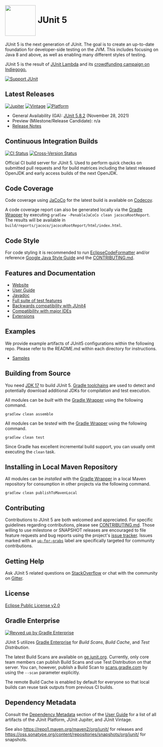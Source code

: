 # <img src="https://junit.org/junit5/assets/img/junit5-logo.png" align="center" width="100"> JUnit 5

JUnit 5 is the next generation of JUnit. The goal is to create an up-to-date foundation for developer-side testing on the JVM. This includes focusing on Java 8 and above, as well as enabling many different styles of testing.

JUnit 5 is the result of [JUnit Lambda] and its [crowdfunding campaign on Indiegogo.]

[![Support JUnit](https://img.shields.io/badge/%F0%9F%92%9A-Support%20JUnit-brightgreen.svg)](https://junit.org/sponsoring)

## Latest Releases
[![Jupiter](https://img.shields.io/maven-metadata/v.svg?color=0057b7&label=Jupiter&metadataUrl=https%3A%2F%2Frepo1.maven.org%2Fmaven2%2Forg%2Fjunit%2Fjupiter%2Fjunit-jupiter%2Fmaven-metadata.xml&versionPrefix=5.8)](https://search.maven.org/search?q=g:org.junit.jupiter%20AND%20v:5.8.2) [![Vintage](https://img.shields.io/maven-metadata/v.svg?colorB=0057b7&label=Vintage&metadataUrl=https%3A%2F%2Frepo1.maven.org%2Fmaven2%2Forg%2Fjunit%2Fvintage%2Fjunit-vintage-engine%2Fmaven-metadata.xml&versionPrefix=5.8)](https://search.maven.org/search?q=g:org.junit.vintage%20AND%20v:5.8.2) [![Platform](https://img.shields.io/maven-metadata/v.svg?colorB=0057b7&label=Platform&metadataUrl=https%3A%2F%2Frepo1.maven.org%2Fmaven2%2Forg%2Fjunit%2Fplatform%2Fjunit-platform-commons%2Fmaven-metadata.xml&versionPrefix=1.8)](https://search.maven.org/search?q=g:org.junit.platform%20AND%20v:1.8.2)
- General Availability (GA): [JUnit 5.8.2] (November 28, 2021)
- Preview (Milestone/Release Candidate): n/a
- [Release Notes]

## Continuous Integration Builds

[![CI Status](https://github.com/junit-team/junit5/workflows/CI/badge.svg)](https://github.com/junit-team/junit5/actions) [![Cross-Version Status](https://github.com/junit-team/junit5/workflows/Cross-Version/badge.svg)](https://github.com/junit-team/junit5/actions)

Official CI build server for JUnit 5. Used to perform quick checks on submitted pull
requests and for build matrices including the latest released OpenJDK and early access
builds of the next OpenJDK.

## Code Coverage

Code coverage using [JaCoCo] for the latest build is available on [Codecov].

A code coverage report can also be generated locally via the [Gradle Wrapper] by
executing `gradlew -PenableJaCoCo clean jacocoRootReport`. The results will be available
in `build/reports/jacoco/jacocoRootReport/html/index.html`.

## Code Style

For code styling it is recommended to run [EclipseCodeFormatter] and/or reference [Google Java Style Guide] and the [CONTRIBUTING.md].

## Features and Documentation

- [Website]
- [User Guide]
- [Javadoc]
- [Full suite of test features]
- [Backwards compatibility with JUnit4]
- [Compatibility with major IDEs]
- [Extensions]

## Examples

We provide example artifacts of JUnit5 configurations within the following repo. Please refer to the README.md within each directory for instructions.
- [Samples]

## Building from Source

You need [JDK 17] to build JUnit 5. [Gradle toolchains] are used to detect and
potentially download additional JDKs for compilation and test execution.

All modules can be _built_ with the [Gradle Wrapper] using the following command.

`gradlew clean assemble`

All modules can be _tested_ with the [Gradle Wrapper] using the following command.

`gradlew clean test`

Since Gradle has excellent incremental build support, you can usually omit executing the
`clean` task.

## Installing in Local Maven Repository

All modules can be _installed_ with the [Gradle Wrapper] in a local Maven repository for
consumption in other projects via the following command.

`gradlew clean publishToMavenLocal`

## Contributing

Contributions to JUnit 5 are both welcomed and appreciated. For specific guidelines
regarding contributions, please see [CONTRIBUTING.md]. Those willing to use milestone or SNAPSHOT releases are encouraged
to file feature requests and bug reports using the project's
[issue tracker]. Issues marked with an
<a href="https://github.com/junit-team/junit5/issues?q=is%3Aissue+is%3Aopen+label%3Aup-for-grabs">`up-for-grabs`</a>
label are specifically targeted for community contributions.

## Getting Help

Ask JUnit 5 related questions on [StackOverflow] or chat with the community on [Gitter].

## License

[Eclipse Public License v2.0]

## Gradle Enterprise

[![Revved up by Gradle Enterprise](https://img.shields.io/badge/Revved%20up%20by-Gradle%20Enterprise-06A0CE?logo=Gradle&labelColor=02303A)](https://ge.junit.org/scans)

JUnit 5 utilizes [Gradle Enterprise] for _Build Scans_, _Build Cache_, and _Test Distribution_.

The latest Build Scans are available on [ge.junit.org]. Currently,
only core team members can publish Build Scans and use Test Distribution on that server.
You can, however, publish a Build Scan to [scans.gradle.com] by
using the `--scan` parameter explicitly.

The remote Build Cache is enabled by default for everyone so that local builds can reuse
task outputs from previous CI builds.

## Dependency Metadata

Consult the [Dependency Metadata] section of the [User Guide] for a list of all artifacts
of the JUnit Platform, JUnit Jupiter, and JUnit Vintage.

See also <https://repo1.maven.org/maven2/org/junit/> for releases and
<https://oss.sonatype.org/content/repositories/snapshots/org/junit/> for snapshots.

[Website]: https://junit.org/junit5/
[Codecov]: https://codecov.io/gh/junit-team/junit5
[CONTRIBUTING.md]: https://github.com/junit-team/junit5/blob/HEAD/CONTRIBUTING.md
[Dependency Metadata]: https://junit.org/junit5/docs/current/user-guide/#dependency-metadata
[Gitter]: https://gitter.im/junit-team/junit5
[Gradle toolchains]: https://docs.gradle.org/current/userguide/toolchains.html
[Gradle Wrapper]: https://docs.gradle.org/current/userguide/gradle_wrapper.html#sec:using_wrapper
[JaCoCo]: https://www.eclemma.org/jacoco/
[Javadoc]: https://junit.org/junit5/docs/current/api/
[JDK 17]: https://adoptium.net/archive.html?variant=openjdk17&jvmVariant=hotspot
[Release Notes]: https://junit.org/junit5/docs/current/release-notes/
[Samples]: https://github.com/junit-team/junit5-samples
[StackOverflow]: https://stackoverflow.com/questions/tagged/junit5
[User Guide]: https://junit.org/junit5/docs/current/user-guide/
[JUnit Lambda]: https://junit.org/junit4/junit-lambda.html
[crowdfunding campaign on Indiegogo.]: https://junit.org/junit4/junit-lambda-campaign.html
[JUnit 5.8.2]: https://github.com/junit-team/junit5/releases/tag/r5.8.2
[EclipseCodeFormatter]: https://github.com/krasa/EclipseCodeFormatter
[Google Java Style Guide]: https://www.practicesofmastery.com/post/eclipse-google-java-style-guide/
[Full suite of test features]: https://junit.org/junit5/docs/current/user-guide/#writing-tests
[Backwards compatibility with JUnit4]: https://junit.org/junit5/docs/current/user-guide/#migrating-from-junit4
[Compatibility with major IDEs]: https://junit.org/junit5/docs/current/user-guide/#running-tests
[issue tracker]: https://github.com/junit-team/junit5/issues
[Extensions]: https://junit.org/junit5/docs/current/user-guide/#extensions
[Eclipse Public License v2.0]: https://github.com/junit-team/junit5/blob/main/LICENSE.md
[Gradle Enterprise]: https://gradle.com/
[ge.junit.org]: https://ge.junit.org/
[scans.gradle.com]: https://scans.gradle.com/
